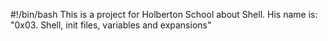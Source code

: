 #!/bin/bash
This is a project for Holberton School about Shell.
His name is: "0x03. Shell, init files, variables and expansions"
